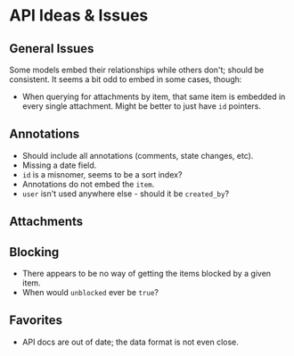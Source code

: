 API Ideas & Issues
==================

General Issues
--------------

Some models embed their relationships while others don't; should be consistent.
It seems a bit odd to embed in some cases, though:

* When querying for attachments by item, that same item is embedded in every
  single attachment.  Might be better to just have `id` pointers.


Annotations
-----------

* Should include all annotations (comments, state changes, etc).
* Missing a date field.
* `id` is a misnomer, seems to be a sort index?
* Annotations do not embed the `item`.
* `user` isn't used anywhere else - should it be `created_by`?


Attachments
-----------


Blocking
--------

* There appears to be no way of getting the items blocked by a given item.
* When would `unblocked` ever be `true`?

Favorites
---------

* API docs are out of date; the data format is not even close.
